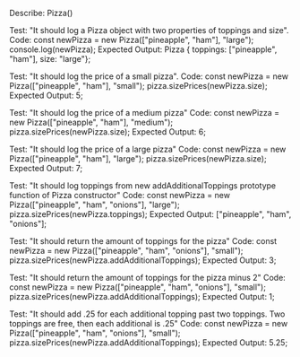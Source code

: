 Describe: Pizza()

Test: "It should log a Pizza object with two properties of toppings and size".
Code: const newPizza = new Pizza(["pineapple", "ham"], "large");
console.log(newPizza);
Expected Output: Pizza { toppings: ["pineapple", "ham"], size: "large"};

Test: "It should log the price of a small pizza".
Code: const newPizza = new Pizza(["pineapple", "ham"], "small");
pizza.sizePrices(newPizza.size);
Expected Output: 5;

Test: "It should log the price of a medium pizza"
Code: const newPizza = new Pizza(["pineapple", "ham"], "medium");
pizza.sizePrices(newPizza.size);
Expected Output: 6;

Test: "It should log the price of a large pizza"
Code: const newPizza = new Pizza(["pineapple", "ham"], "large");
pizza.sizePrices(newPizza.size);
Expected Output: 7;

Test: "It should log toppings from new addAdditionalToppings prototype function of Pizza constructor"
Code: const newPizza = new Pizza(["pineapple", "ham", "onions"], "large");
pizza.sizePrices(newPizza.toppings);
Expected Output: ["pineapple", "ham", "onions"];

Test: "It should return the amount of toppings for the pizza"
Code: const newPizza = new Pizza(["pineapple", "ham", "onions"], "small");
pizza.sizePrices(newPizza.addAdditionalToppings);
Expected Output: 3;

Test: "It should return the amount of toppings for the pizza minus 2"
Code: const newPizza = new Pizza(["pineapple", "ham", "onions"], "small");
pizza.sizePrices(newPizza.addAdditionalToppings);
Expected Output: 1;

Test: "It should add .25 for each additional topping past two toppings. Two toppings are free, then each additional is .25"
Code: const newPizza = new Pizza(["pineapple", "ham", "onions"], "small");
pizza.sizePrices(newPizza.addAdditionalToppings);
Expected Output: 5.25;

